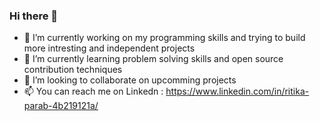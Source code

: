 ### Hi there 👋
- 🔭 I’m currently working on my programming skills and trying to build more intresting and independent projects
- 🌱 I’m currently learning problem solving skills and open source contribution techniques
- 👯 I’m looking to collaborate on upcomming projects
- 📫 You can reach me on Linkedn : https://www.linkedin.com/in/ritika-parab-4b219121a/

<!--
**ritikaparab/ritikaparab** is a ✨ _special_ ✨ repository because its `README.md` (this file) appears on your GitHub profile.

Here are some ideas to get you started:

- 🔭 I’m currently working on ...
- 🌱 I’m currently learning ...
- 👯 I’m looking to collaborate on ...
- 🤔 I’m looking for help with ...
- 💬 Ask me about ...
- 
- 😄 Pronouns: ...
- ⚡ Fun fact: ...
-->
